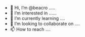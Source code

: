 - 👋 Hi, I’m @beacro .....
- 👀 I’m interested in ......
- 🌱 I’m currently learning ....
- 💞️ I’m looking to collaborate on ....
- 📫 How to reach ....

<!---
beacro/beacro is a ✨ special ✨ repository because its `README.md` (this file) appears on your GitHub profile.
You can click the Preview link to take a look at your changes.
--->
